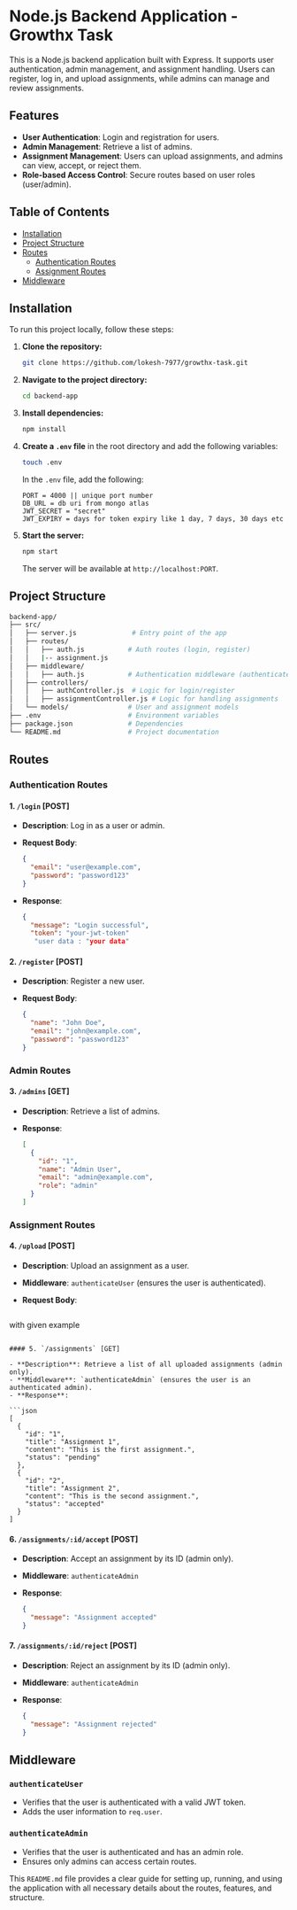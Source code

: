 
# Node.js Backend Application - Growthx Task

This is a Node.js backend application built with Express. It supports user authentication, admin management, and assignment handling. Users can register, log in, and upload assignments, while admins can manage and review assignments.

## Features

- **User Authentication**: Login and registration for users.
- **Admin Management**: Retrieve a list of admins.
- **Assignment Management**: Users can upload assignments, and admins can view, accept, or reject them.
- **Role-based Access Control**: Secure routes based on user roles (user/admin).

## Table of Contents

- [Installation](#installation)
- [Project Structure](#project-structure)
- [Routes](#routes)
  - [Authentication Routes](#authentication-routes)
  - [Assignment Routes](#assignment-routes)
- [Middleware](#middleware)

## Installation

To run this project locally, follow these steps:

1. **Clone the repository:**

   ```bash
   git clone https://github.com/lokesh-7977/growthx-task.git
   ```

2. **Navigate to the project directory:**

   ```bash
   cd backend-app
   ```

3. **Install dependencies:**

   ```bash
   npm install
   ```

4. **Create a `.env` file** in the root directory and add the following variables:

   ```bash
   touch .env
   ```

   In the `.env` file, add the following:
   

   ```env
   PORT = 4000 || unique port number 
   DB_URL = db uri from mongo atlas
   JWT_SECRET = "secret"
   JWT_EXPIRY = days for token expiry like 1 day, 7 days, 30 days etc
   ```

5. **Start the server:**

   ```bash
   npm start
   ```

   The server will be available at `http://localhost:PORT`.

## Project Structure

```bash
backend-app/
├── src/
│   ├── server.js              # Entry point of the app
│   ├── routes/
│   │   ├── auth.js           # Auth routes (login, register)
│   │   |-- assignment.js
│   ├── middleware/
│   │   ├── auth.js           # Authentication middleware (authenticateUser, authenticateAdmin)
│   ├── controllers/
│   │   ├── authController.js  # Logic for login/register
│   │   ├── assignmentController.js # Logic for handling assignments
│   └── models/               # User and assignment models
├── .env                      # Environment variables
├── package.json              # Dependencies
└── README.md                 # Project documentation
```

## Routes

### Authentication Routes

#### 1. `/login` [POST]

- **Description**: Log in as a user or admin.
- **Request Body**:

  ```json
  {
    "email": "user@example.com",
    "password": "password123"
  }
  ```

- **Response**:

  ```json
  {
    "message": "Login successful",
    "token": "your-jwt-token"
     "user data : "your data"
  ```

#### 2. `/register` [POST]

- **Description**: Register a new user.
- **Request Body**:

  ```json
  {
    "name": "John Doe",
    "email": "john@example.com",
    "password": "password123"
  }
  ```

### Admin Routes

#### 3. `/admins` [GET]

- **Description**: Retrieve a list of admins.
- **Response**:

  ```json
  [
    {
      "id": "1",
      "name": "Admin User",
      "email": "admin@example.com",
      "role": "admin"
    }
  ]
  ```

### Assignment Routes

#### 4. `/upload` [POST]

- **Description**: Upload an assignment as a user.
- **Middleware**: `authenticateUser` (ensures the user is authenticated).
- **Request Body**:

  ```json
 with given example
  
  ```

#### 5. `/assignments` [GET]

- **Description**: Retrieve a list of all uploaded assignments (admin only).
- **Middleware**: `authenticateAdmin` (ensures the user is an authenticated admin).
- **Response**:

  ```json
  [
    {
      "id": "1",
      "title": "Assignment 1",
      "content": "This is the first assignment.",
      "status": "pending"
    },
    {
      "id": "2",
      "title": "Assignment 2",
      "content": "This is the second assignment.",
      "status": "accepted"
    }
  ]
  ```

#### 6. `/assignments/:id/accept` [POST]

- **Description**: Accept an assignment by its ID (admin only).
- **Middleware**: `authenticateAdmin`
- **Response**:

  ```json
  {
    "message": "Assignment accepted"
  }
  ```

#### 7. `/assignments/:id/reject` [POST]

- **Description**: Reject an assignment by its ID (admin only).
- **Middleware**: `authenticateAdmin`
- **Response**:

  ```json
  {
    "message": "Assignment rejected"
  }
  ```

## Middleware

### `authenticateUser`

- Verifies that the user is authenticated with a valid JWT token.
- Adds the user information to `req.user`.

### `authenticateAdmin`

- Verifies that the user is authenticated and has an admin role.
- Ensures only admins can access certain routes.



This `README.md` file provides a clear guide for setting up, running, and using the application with all necessary details about the routes, features, and structure.
